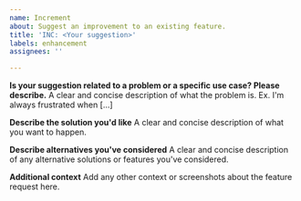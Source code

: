 ```yaml
---
name: Increment
about: Suggest an improvement to an existing feature.
title: 'INC: <Your suggestion>'
labels: enhancement
assignees: ''

---
```


**Is your suggestion related to a problem or a specific use case? Please describe.**
A clear and concise description of what the problem is. Ex. I'm always frustrated when [...]

**Describe the solution you'd like**
A clear and concise description of what you want to happen.

**Describe alternatives you've considered**
A clear and concise description of any alternative solutions or features you've considered.

**Additional context**
Add any other context or screenshots about the feature request here.
